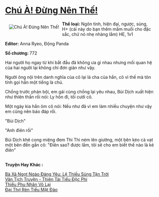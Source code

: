 <a href="https://utruyen.com/chu-a-dung-nen-the/13526/" title="Chú À! Đừng Nên Thế!"><h1>Chú À! Đừng Nên Thế!</h1></a><div style="display:table"><img align="right" style="float: left; padding: 10px;" src="https://utruyen.com/images/story/200x260/chu-a-dung-nen-the.jpg" alt="Chú À! Đừng Nên Thế!"><b>Thể loại:</b> Ngôn tình, hiện đại, ngược, sủng, H+ (cái này do bạn thêm mắm muối cho đặc sắc, chứ nó nhẹ nhàng lắm) HE, 1v1<p></p><b>Editor:</b> Anna Ryeo, Động Panda<p></p><b>Số chương: </b>772<p></p>Hai người họ ngay từ khi bắt đầu đã không ưa gì nhau nhưng mối quan hệ của hai người lại không chỉ đơn giản như vậy.<p></p>Người ông nội trên danh nghĩa của cô lại là cha của hắn, cô vì thế mà tôn tính gọi hắn một tiếng là chú.<p></p>Chồng trước phản bội, em gái cùng chồng lại yêu nhau, Bùi Dịch xuất hiện như thiên thần rồi nói: Ly hôn đi, tôi cưới cô.<p></p>Một ngày kia hắn ôm cô nói: Nếu như đã vì em làm nhiều chuyện như vậy em cũng nên báo đáp rồi.<p></p>"Bùi Dịch"<p></p>"Anh điên rồi"<p></p>Bùi Dịch khẽ cong miệng đem Thi Thi ném lên giường, một bên kéo cà vạt một bên đến gần cô: "Điên sao? được lắm, tôi sẽ cho em biết thế nào là kẻ điên"</div><p><br><b>Truyện Hay Khác :</b></p><a href="https://utruyen.com/ba-xa-ngot-ngao-dang-yeu-le-thieu-sung-tan-troi/17409/" alt="Bà Xã Ngọt Ngào Đáng Yêu: Lệ Thiếu Sủng Tận Trời">Bà Xã Ngọt Ngào Đáng Yêu: Lệ Thiếu Sủng Tận Trời</a><br/><a href="https://truyenhot2020.wordpress.com/2019/12/11/van-tich-truyen-thien-tai-tieu-doc-phi/" alt="Vân Tịch Truyện - Thiên Tài Tiểu Độc Phi">Vân Tịch Truyện - Thiên Tài Tiểu Độc Phi</a><br/><a href="https://truyenngontinhay.wordpress.com/2019/10/03/thieu-phu-nhan-vo-lai/" alt="Thiếu Phu Nhân Vô Lại">Thiếu Phu Nhân Vô Lại</a><br/><a href="https://github.com/quanluxury/truyenhot/tree/master/truyenhay/19192/" alt="Đại Thợ Rèn Tiểu Mật Đào">Đại Thợ Rèn Tiểu Mật Đào</a><br/>